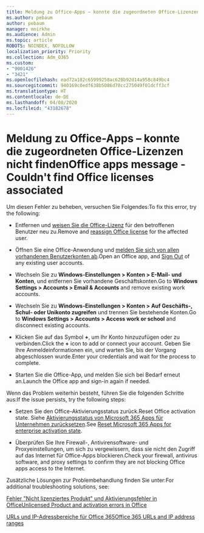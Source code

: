 ```yaml
---
title: Meldung zu Office-Apps – konnte die zugeordneten Office-Lizenzen nicht finden
ms.author: pebaum
author: pebaum
manager: mnirkhe
ms.audience: Admin
ms.topic: article
ROBOTS: NOINDEX, NOFOLLOW
localization_priority: Priority
ms.collection: Adm_O365
ms.custom:
- "9001426"
- "3421"
ms.openlocfilehash: ead72a182c65999258ac628b92d14a958c849bc4
ms.sourcegitcommit: 940169c0edf638b5086d70cc275049f01dcff3cf
ms.translationtype: HT
ms.contentlocale: de-DE
ms.lasthandoff: 04/08/2020
ms.locfileid: "43182678"
---
```

# <a name="office-apps-message---couldnt-find-office-licenses-associated"></a><span data-ttu-id="0323f-102">Meldung zu Office-Apps – konnte die zugeordneten Office-Lizenzen nicht finden</span><span class="sxs-lookup"><span data-stu-id="0323f-102">Office apps message - Couldn't find Office licenses associated</span></span>

<span data-ttu-id="0323f-103">Um diesen Fehler zu beheben, versuchen Sie Folgendes:</span><span class="sxs-lookup"><span data-stu-id="0323f-103">To fix this error, try the following:</span></span>

- <span data-ttu-id="0323f-104">Entfernen und [weisen Sie die Office-Lizenz](https://docs.microsoft.com/office365/admin/manage/assign-licenses-to-users?view=o365-worldwide) für den betroffenen Benutzer neu zu.</span><span class="sxs-lookup"><span data-stu-id="0323f-104">Remove and [reassign Office license](https://docs.microsoft.com/office365/admin/manage/assign-licenses-to-users?view=o365-worldwide) for the affected user.</span></span>

- <span data-ttu-id="0323f-105">Öffnen Sie eine Office-Anwendung und [melden Sie sich von allen vorhandenen Benutzerkonten ab](https://support.office.com/article/sign-out-of-office-5a20dc11-47e9-4b6f-945d-478cb6d92071).</span><span class="sxs-lookup"><span data-stu-id="0323f-105">Open an Office app, and [Sign Out](https://support.office.com/article/sign-out-of-office-5a20dc11-47e9-4b6f-945d-478cb6d92071) of any existing user accounts.</span></span>

- <span data-ttu-id="0323f-106">Wechseln Sie zu **Windows-Einstellungen > Konten > E-Mail- und Konten**, und entfernen Sie vorhandene Geschäftskonten.</span><span class="sxs-lookup"><span data-stu-id="0323f-106">Go to **Windows Settings > Accounts > Email & Accounts** and remove existing work accounts.</span></span>

- <span data-ttu-id="0323f-107">Wechseln Sie zu **Windows-Einstellungen > Konten > Auf Geschäfts-, Schul- oder Unikonto zugreifen** und trennen Sie bestehende Konten.</span><span class="sxs-lookup"><span data-stu-id="0323f-107">Go to **Windows Settings > Accounts > Access work or school** and disconnect existing accounts.</span></span>

- <span data-ttu-id="0323f-108">Klicken Sie auf das Symbol **+**, um Ihr Konto hinzuzufügen oder zu verbinden.</span><span class="sxs-lookup"><span data-stu-id="0323f-108">Click the **+** icon to add or connect your account.</span></span> <span data-ttu-id="0323f-109">Geben Sie Ihre Anmeldeinformationen ein, und warten Sie, bis der Vorgang abgeschlossen wurde.</span><span class="sxs-lookup"><span data-stu-id="0323f-109">Enter your credentials and wait for the process to complete.</span></span>

- <span data-ttu-id="0323f-110">Starten Sie die Office-App, und melden Sie sich bei Bedarf erneut an.</span><span class="sxs-lookup"><span data-stu-id="0323f-110">Launch the Office app and sign-in again if needed.</span></span>

<span data-ttu-id="0323f-111">Wenn das Problem weiterhin besteht, führen Sie die folgenden Schritte aus:</span><span class="sxs-lookup"><span data-stu-id="0323f-111">If the issue persists, try the following steps:</span></span>

- <span data-ttu-id="0323f-112">Setzen Sie den Office-Aktivierungsstatus zurück.</span><span class="sxs-lookup"><span data-stu-id="0323f-112">Reset Office activation state.</span></span> <span data-ttu-id="0323f-113">Siehe [Aktivierungsstatus von Microsoft 365 Apps für Unternehmen zurücksetzen](https://docs.microsoft.com/office365/troubleshoot/activation/reset-office-365-proplus-activation-state).</span><span class="sxs-lookup"><span data-stu-id="0323f-113">See [Reset Microsoft 365 Apps for enterprise activation state](https://docs.microsoft.com/office365/troubleshoot/activation/reset-office-365-proplus-activation-state).</span></span>

- <span data-ttu-id="0323f-114">Überprüfen Sie Ihre Firewall-, Antivirensoftware- und Proxyeinstellungen, um sich zu vergewissern, dass sie nicht den Zugriff auf das Internet für Office-Apps blockieren.</span><span class="sxs-lookup"><span data-stu-id="0323f-114">Check your firewall, antivirus software, and proxy settings to confirm they are not blocking Office apps access to the Internet.</span></span> 

<span data-ttu-id="0323f-115">Zusätzliche Lösungen zur Problembehandlung finden Sie unter:</span><span class="sxs-lookup"><span data-stu-id="0323f-115">For additional troubleshooting solutions, see:</span></span>

[<span data-ttu-id="0323f-116">Fehler "Nicht lizenziertes Produkt" und Aktivierungsfehler in Office</span><span class="sxs-lookup"><span data-stu-id="0323f-116">Unlicensed Product and activation errors in Office</span></span>](https://support.office.com/Article/0d23d3c0-c19c-4b2f-9845-5344fedc4380?wt.mc_id=Alchemy_ClientDIA)

[<span data-ttu-id="0323f-117">URLs und IP-Adressbereiche für Office 365</span><span class="sxs-lookup"><span data-stu-id="0323f-117">Office 365 URLs and IP address ranges</span></span>](https://docs.microsoft.com/office365/enterprise/urls-and-ip-address-ranges)
